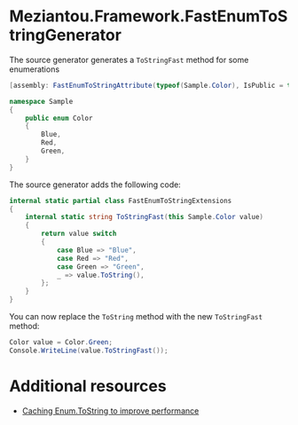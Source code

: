# Meziantou.Framework.FastEnumToStringGenerator

The source generator generates a `ToStringFast` method for some enumerations

````csharp
[assembly: FastEnumToStringAttribute(typeof(Sample.Color), IsPublic = true, ExtensionMethodNamespace = "Sample.Extensions")]

namespace Sample
{
    public enum Color
    {
        Blue,
        Red,
        Green,
    }
}
````

The source generator adds the following code:

````c#
internal static partial class FastEnumToStringExtensions
{
    internal static string ToStringFast(this Sample.Color value)
    {
        return value switch
        {
            case Blue => "Blue",
            case Red => "Red",
            case Green => "Green",
            _ => value.ToString(),
        };
    }
}
````

You can now replace the `ToString` method with the new `ToStringFast` method:

````c#
Color value = Color.Green;
Console.WriteLine(value.ToStringFast());
````

# Additional resources

- [Caching Enum.ToString to improve performance](https://www.meziantou.net/caching-enum-tostring-to-improve-performance.htm)
